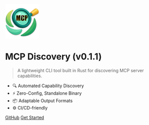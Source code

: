 <!-- _coverpage.md -->

![logo](_media/mcp-discovery.png)

<!-- x-release-please-start-version -->

# MCP Discovery (v0.1.1)

<!-- x-release-please-end -->

> A lightweight CLI tool built in Rust for discovering MCP server capabilities.

- 🔍 Automated Capability Discovery
- ⚡ Zero-Config, Standalone Binary
- 📦 Adaptable Output Formats
- ⚙️ CI/CD-friendly

[GitHub](https://github.com/rust-mcp-stack/mcp-discovery)
[Get Started](#mcp-discovery)

<!-- background color -->

<!-- ![color](<rgba(0,0,0,0)>) -->
